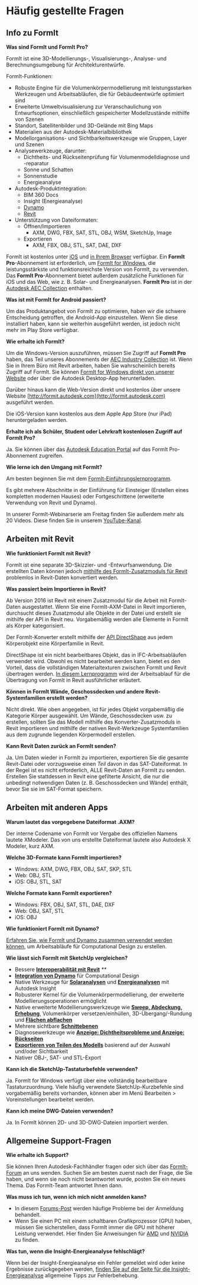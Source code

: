 # Häufig gestellte Fragen

## Info zu FormIt

**Was sind FormIt und FormIt Pro?**

FormIt ist eine 3D-Modellierungs-, Visualisierungs-, Analyse- und Berechnungsumgebung für Architekturentwürfe.

FormIt-Funktionen:

* Robuste Engine für die Volumenkörpermodellierung mit leistungsstarken Werkzeugen und Arbeitsabläufen, die für Gebäudeentwürfe optimiert sind
* Erweiterte Umweltvisualisierung zur Veranschaulichung von Entwurfsoptionen, einschließlich gespeicherter Modellzustände mithilfe von Szenen
* Standort, Satellitenbilder und 3D-Gelände mit Bing Maps
* Materialien aus der Autodesk-Materialbibliothek
* Modellorganisations- und Sichtbarkeitswerkzeuge wie Gruppen, Layer und Szenen
* Analysewerkzeuge, darunter:
   * Dichtheits- und Rückseitenprüfung für Volumenmodelldiagnose und -reparatur
   * Sonne und Schatten
   * Sonnenstudie
   * Energieanalyse
* Autodesk-Produktintegration:
   * BIM 360 Docs
   * Insight (Energieanalyse)
   * [Dynamo](https://formit.autodesk.com/page/formit-dynamo)
   * [Revit](https://formit.autodesk.com/page/formit-revit)
* Unterstützung von Dateiformaten:
   * Öffnen/Importieren
      * AXM, DWG, FBX, SAT, STL, OBJ, WSM, SketchUp, Image
   * Exportieren
      * AXM, FBX, OBJ, STL, SAT, DAE, DXF

FormIt ist kostenlos unter [iOS](https://itunes.apple.com/us/app/autodesk-formit-360/id575282599?mt=8) und [in Ihrem Browser](https://app.formit.autodesk.com) verfügbar. Ein **FormIt Pro**-Abonnement ist erforderlich, um [FormIt for Windows](https://formit.autodesk.com/page/download), die leistungsstärkste und funktionsreichste Version von FormIt, zu verwenden. Das **FormIt Pro**-Abonnement bietet außerdem zusätzliche Funktionen für iOS und das Web, wie z. B. Solar- und Energieanalysen. **FormIt Pro** ist in der [Autodesk AEC Collection](https://www.autodesk.de/collections/architecture-engineering-construction/overview) enthalten.

**Was ist mit FormIt for Android passiert?**

Um das Produktangebot von FormIt zu optimieren, haben wir die schwere Entscheidung getroffen, die Android-App einzustellen. Wenn Sie diese installiert haben, kann sie weiterhin ausgeführt werden, ist jedoch nicht mehr im Play Store verfügbar.

**Wie erhalte ich FormIt?**

Um die Windows-Version auszuführen, müssen Sie Zugriff auf **FormIt Pro** haben, das Teil unseres Abonnements der [AEC Industry Collection](https://www.autodesk.de/collections/architecture-engineering-construction/overview) ist. Wenn Sie in Ihrem Büro mit Revit arbeiten, haben Sie wahrscheinlich bereits Zugriff auf FormIt. Sie können [FormIt for Windows direkt von unserer Website](https://formit.autodesk.com/page/download) oder über die Autodesk Desktop-App herunterladen.

Darüber hinaus kann die Web-Version direkt und kostenlos über unsere Website [http://formit.autodesk.com](http://formit.autodesk.com) ausgeführt werden.

Die iOS-Version kann kostenlos aus dem Apple App Store (nur iPad) heruntergeladen werden.

**Erhalte ich als Schüler, Student oder Lehrkraft kostenlosen Zugriff auf FormIt Pro?**

Ja. Sie können über das [Autodesk Education Portal](https://www.autodesk.de/education/edu-software/overview?sorting=featured&page=1) auf das FormIt Pro-Abonnement zugreifen.

**Wie lerne ich den Umgang mit FormIt?**

Am besten beginnen Sie mit dem [FormIt-Einführungslernprogramm](../formit-primer/).

Es gibt mehrere Abschnitte in der Einführung für Einsteiger (Erstellen eines kompletten modernen Hauses) oder Fortgeschrittene (erweiterte Verwendung von Revit und Dynamo).

In unserer FormIt-Webinarserie am Freitag finden Sie außerdem mehr als 20 Videos. Diese finden Sie in unserem [YouTube-Kanal](https://www.youtube.com/channel/UCdZJr6Bo4pwBu3lQqcxlDsw).

## Arbeiten mit Revit

**Wie funktioniert FormIt mit Revit?**

FormIt ist eine separate 3D-Skizzier- und -Entwurfsanwendung. Die erstellten Daten können jedoch [mithilfe des FormIt-Zusatzmoduls für Revit](https://formit.autodesk.com/page/formit-revit) problemlos in Revit-Daten konvertiert werden.

**Was passiert beim Importieren in Revit?**

Ab Version 2016 ist Revit mit einem Zusatzmodul für die Arbeit mit FormIt-Daten ausgestattet. Wenn Sie eine FormIt-AXM-Datei in Revit importieren, durchsucht dieses Zusatzmodul alle Objekte in der Datei und erstellt sie mithilfe der API in Revit neu. Vorgabemäßig werden alle Elemente in FormIt als Körper kategorisiert.

Der FormIt-Konverter erstellt mithilfe der [API DirectShape](https://knowledge.autodesk.com/search-result/caas/CloudHelp/cloudhelp/2016/ENU/Revit-API/files/GUID-DF7B9D4A-5A8A-4E39-8721-B7782CBD7730-htm.html) aus jedem Körperobjekt eine Körperfamilie in Revit.

DirectShape ist ein nicht bearbeitbares Objekt, das in IFC-Arbeitsabläufen verwendet wird. Obwohl es nicht bearbeitet werden kann, bietet es den Vorteil, dass die vollständigen Materialtexturen zwischen FormIt und Revit übertragen werden. [In diesem Lernprogramm](https://windows.help.formit.autodesk.com/Building-the-Farnsworth-House/Revit-Interop.html) wird der Arbeitsablauf für die Übertragung von FormIt in Revit ausführlicher erläutert.

**Können in FormIt Wände, Geschossdecken und andere Revit-Systemfamilien erstellt werden?**

Nicht direkt. Wie oben angegeben, ist für jedes Objekt vorgabemäßig die Kategorie Körper ausgewählt. Um Wände, Geschossdecken usw. zu erstellen, sollten Sie das Modell mithilfe des Konverter-Zusatzmoduls in Revit importieren und mithilfe der nativen Revit-Werkzeuge Systemfamilien aus dem zugrunde liegenden Körpermodell erstellen.

**Kann Revit Daten zurück an FormIt senden?**

Ja. Um Daten wieder in FormIt zu importieren, exportieren Sie die gesamte Revit-Datei oder vorzugsweise einen _Teil_ davon in das SAT-Dateiformat. In der Regel ist es nicht erforderlich, ALLE Revit-Daten an FormIt zu senden. Erstellen Sie stattdessen in Revit eine gefilterte Ansicht, die nur die unbedingt notwendigen Daten (z. B. Geschossdecken und Wände) enthält, bevor Sie sie im SAT-Format speichern.

## Arbeiten mit anderen Apps

**Warum lautet das vorgegebene Dateiformat .AXM?**

Der interne Codename von FormIt vor Vergabe des offiziellen Namens lautete XModeler. Das von uns erstellte Dateiformat lautete also Autodesk X Modeler, kurz AXM.

**Welche 3D-Formate kann FormIt importieren?**

* Windows: AXM, DWG, FBX, OBJ, SAT, SKP, STL
* Web: OBJ, STL
* iOS: OBJ, STL, SAT

**Welche Formate kann FormIt exportieren?**

* Windows: FBX, OBJ, SAT, STL, DAE, DXF
* Web: OBJ, SAT, STL
* iOS: OBJ

**Wie funktioniert FormIt mit Dynamo?**

[Erfahren Sie, wie FormIt und Dynamo zusammen verwendet werden können](https://formit.autodesk.com/page/formit-dynamo), um Arbeitsabläufe für Computational Design zu erstellen.

**Wie lässt sich FormIt mit SketchUp vergleichen?**

* Bessere [**Interoperabilität mit Revit**](../tool-library/revit.md) _\*\*_
* [**Integration von Dynamo**](../tool-library/dynamo.md) für Computational Design
* Native Werkzeuge für [**Solaranalysen**](../tool-library/solar-analysis.md) und [**Energieanalysen**](../tool-library/energy-analysis.md) mit Autodesk Insight
* Robusterer Kernel für die Volumenkörpermodellierung, der erweiterte Modellierungsoperationen ermöglicht
* Native erweiterte Modellierungswerkzeuge wie [**Sweep, Abdeckung, Erhebung**](../tool-library/cover-sweep-loft.md), Volumenkörper versetzen/einhüllen, 3D-Übergang/-Rundung und [**Flächen abflachen**](../tool-library/flatten-face.md)
* Mehrere sichtbare [**Schnittebenen** ](../tool-library/section-planes.md)
* Diagnosewerkzeuge wie [**Anzeige: Dichtheitsprobleme und Anzeige: Rückseiten**](../tool-library/visual-styles.md)
* [**Exportieren von Teilen des Modells**](../tool-library/export-data.md) basierend auf der Auswahl und/oder Sichtbarkeit
* Nativer OBJ-, SAT- und STL-Export

**Kann ich die SketchUp-Tastaturbefehle verwenden?**

Ja. FormIt for Windows verfügt über eine vollständig bearbeitbare Tastaturzuordnung. Viele häufig verwendete SketchUp-Kurzbefehle sind vorgabemäßig bereits vorhanden, können aber im Menü Bearbeiten > Voreinstellungen bearbeitet werden.

**Kann ich meine DWG-Dateien verwenden?**

Ja. In FormIt können 2D- und 3D-DWG-Dateien importiert werden.

## Allgemeine Support-Fragen

**Wie erhalte ich Support?**

Sie können Ihren Autodesk-Fachhändler fragen oder sich über das [FormIt-Forum](https://forums.autodesk.com/t5/formit-forum/bd-p/142?profile.language=de) an uns wenden. Suchen Sie am besten zuerst nach der Frage, die Sie haben, und wenn sie noch nicht beantwortet wurde, posten Sie ein neues Thema. Das FormIt-Team antwortet Ihnen dann.

**Was muss ich tun, wenn ich mich nicht anmelden kann?**

* In diesem [Forums-Post](https://forums.autodesk.com/t5/formit-forum/having-trouble-logging-into-formit-for-windows-try-these-steps/td-p/7179572?profile.language=de) werden häufige Probleme bei der Anmeldung behandelt.
* Wenn Sie einen PC mit einem schaltbaren Grafikprozessor (GPU) haben, müssen Sie sicherstellen, dass FormIt immer die GPU mit höherer Leistung verwendet. Hier finden Sie Anweisungen für [AMD](https://community.amd.com/docs/DOC-1581#jive\_content\_id\_Assigning\_Applications\_to\_GPUs) und [NVIDIA](http://nvidia.custhelp.com/app/answers/detail/a\_id/2615/kw/manage%203d%20settings/related/1) zu finden.

**Was tun, wenn die Insight-Energieanalyse fehlschlägt?**

Wenn bei der Insight-Energieanalyse ein Fehler gemeldet wird oder keine Ergebnisse zurückgegeben werden, [finden Sie auf der Seite für die Insight-Energieanalyse](https://formit.autodesk.com/page/formit-insight) allgemeine Tipps zur Fehlerbehebung.
